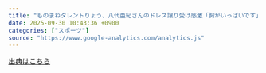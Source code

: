 ```yaml
---
title: "ものまねタレントりょう、八代亜紀さんのドレス譲り受け感激「胸がいっぱいです」（日刊スポーツ） - Yahoo!ニュース"
date: 2025-09-30 10:43:36 +0900
categories: ["スポーツ"]
source: "https://www.google-analytics.com/analytics.js"
---
```


[出典はこちら](https://www.google-analytics.com/analytics.js)
